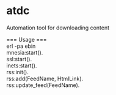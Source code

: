 atdc
====

Automation tool for downloading content

=== Usage ===<br>
erl -pa ebin<br>
mnesia:start().<br>
ssl:start().<br>
inets:start().<br>
rss:init().<br>
rss:add(FeedName, HtmlLink).<br>
rss:update_feed(FeedName).<br>
